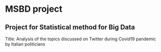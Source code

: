 # MSBD project

## Project for Statistical method for Big Data

Title: Analysis of the topics discussed on Twitter during Covid19 pandemic by Italian politicians
